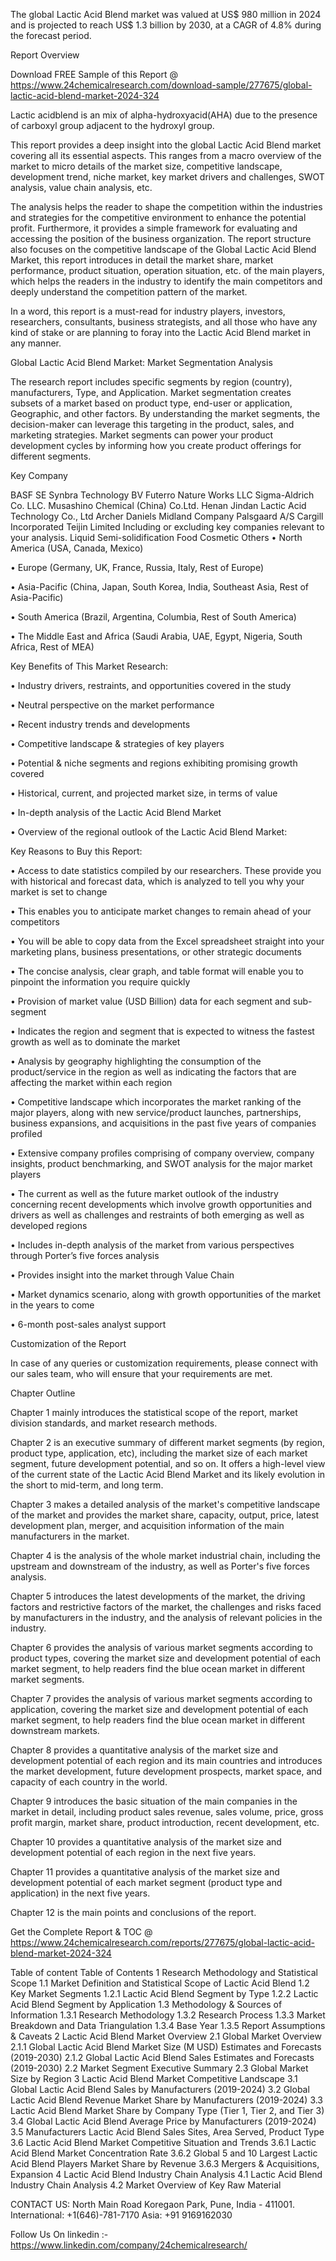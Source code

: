 The global Lactic Acid Blend market was valued at US$ 980 million in 2024 and is projected to reach US$ 1.3 billion by 2030, at a CAGR of 4.8% during the forecast period.

Report Overview

Download FREE Sample of this Report @ https://www.24chemicalresearch.com/download-sample/277675/global-lactic-acid-blend-market-2024-324

Lactic acidblend is an mix of alpha-hydroxyacid(AHA) due to the presence of carboxyl group adjacent to the hydroxyl group.

This report provides a deep insight into the global Lactic Acid Blend market covering all its essential aspects. This ranges from a macro overview of the market to micro details of the market size, competitive landscape, development trend, niche market, key market drivers and challenges, SWOT analysis, value chain analysis, etc.

The analysis helps the reader to shape the competition within the industries and strategies for the competitive environment to enhance the potential profit. Furthermore, it provides a simple framework for evaluating and accessing the position of the business organization. The report structure also focuses on the competitive landscape of the Global Lactic Acid Blend Market, this report introduces in detail the market share, market performance, product situation, operation situation, etc. of the main players, which helps the readers in the industry to identify the main competitors and deeply understand the competition pattern of the market.

In a word, this report is a must-read for industry players, investors, researchers, consultants, business strategists, and all those who have any kind of stake or are planning to foray into the Lactic Acid Blend market in any manner.

Global Lactic Acid Blend Market: Market Segmentation Analysis

The research report includes specific segments by region (country), manufacturers, Type, and Application. Market segmentation creates subsets of a market based on product type, end-user or application, Geographic, and other factors. By understanding the market segments, the decision-maker can leverage this targeting in the product, sales, and marketing strategies. Market segments can power your product development cycles by informing how you create product offerings for different segments.

Key Company

BASF SE
Synbra Technology BV
Futerro
Nature Works LLC
Sigma-Aldrich Co. LLC.
Musashino Chemical (China) Co.Ltd.
Henan Jindan Lactic Acid Technology Co., Ltd
Archer Daniels Midland Company
Palsgaard A/S
Cargill Incorporated
Teijin Limited
Including or excluding key companies relevant to your analysis.
Liquid
Semi-solidification
Food
Cosmetic
Others
• North America (USA, Canada, Mexico)

• Europe (Germany, UK, France, Russia, Italy, Rest of Europe)

• Asia-Pacific (China, Japan, South Korea, India, Southeast Asia, Rest of Asia-Pacific)

• South America (Brazil, Argentina, Columbia, Rest of South America)

• The Middle East and Africa (Saudi Arabia, UAE, Egypt, Nigeria, South Africa, Rest of MEA)

Key Benefits of This Market Research:

• Industry drivers, restraints, and opportunities covered in the study

• Neutral perspective on the market performance

• Recent industry trends and developments

• Competitive landscape & strategies of key players

• Potential & niche segments and regions exhibiting promising growth covered

• Historical, current, and projected market size, in terms of value

• In-depth analysis of the Lactic Acid Blend Market

• Overview of the regional outlook of the Lactic Acid Blend Market:

Key Reasons to Buy this Report:

• Access to date statistics compiled by our researchers. These provide you with historical and forecast data, which is analyzed to tell you why your market is set to change

• This enables you to anticipate market changes to remain ahead of your competitors

• You will be able to copy data from the Excel spreadsheet straight into your marketing plans, business presentations, or other strategic documents

• The concise analysis, clear graph, and table format will enable you to pinpoint the information you require quickly

• Provision of market value (USD Billion) data for each segment and sub-segment

• Indicates the region and segment that is expected to witness the fastest growth as well as to dominate the market

• Analysis by geography highlighting the consumption of the product/service in the region as well as indicating the factors that are affecting the market within each region

• Competitive landscape which incorporates the market ranking of the major players, along with new service/product launches, partnerships, business expansions, and acquisitions in the past five years of companies profiled

• Extensive company profiles comprising of company overview, company insights, product benchmarking, and SWOT analysis for the major market players

• The current as well as the future market outlook of the industry concerning recent developments which involve growth opportunities and drivers as well as challenges and restraints of both emerging as well as developed regions

• Includes in-depth analysis of the market from various perspectives through Porter’s five forces analysis

• Provides insight into the market through Value Chain

• Market dynamics scenario, along with growth opportunities of the market in the years to come

• 6-month post-sales analyst support

Customization of the Report

In case of any queries or customization requirements, please connect with our sales team, who will ensure that your requirements are met.

Chapter Outline

Chapter 1 mainly introduces the statistical scope of the report, market division standards, and market research methods.

Chapter 2 is an executive summary of different market segments (by region, product type, application, etc), including the market size of each market segment, future development potential, and so on. It offers a high-level view of the current state of the Lactic Acid Blend Market and its likely evolution in the short to mid-term, and long term.

Chapter 3 makes a detailed analysis of the market's competitive landscape of the market and provides the market share, capacity, output, price, latest development plan, merger, and acquisition information of the main manufacturers in the market.

Chapter 4 is the analysis of the whole market industrial chain, including the upstream and downstream of the industry, as well as Porter's five forces analysis.

Chapter 5 introduces the latest developments of the market, the driving factors and restrictive factors of the market, the challenges and risks faced by manufacturers in the industry, and the analysis of relevant policies in the industry.

Chapter 6 provides the analysis of various market segments according to product types, covering the market size and development potential of each market segment, to help readers find the blue ocean market in different market segments.

Chapter 7 provides the analysis of various market segments according to application, covering the market size and development potential of each market segment, to help readers find the blue ocean market in different downstream markets.

Chapter 8 provides a quantitative analysis of the market size and development potential of each region and its main countries and introduces the market development, future development prospects, market space, and capacity of each country in the world.

Chapter 9 introduces the basic situation of the main companies in the market in detail, including product sales revenue, sales volume, price, gross profit margin, market share, product introduction, recent development, etc.

Chapter 10 provides a quantitative analysis of the market size and development potential of each region in the next five years.

Chapter 11 provides a quantitative analysis of the market size and development potential of each market segment (product type and application) in the next five years.

Chapter 12 is the main points and conclusions of the report.

Get the Complete Report & TOC @ https://www.24chemicalresearch.com/reports/277675/global-lactic-acid-blend-market-2024-324

Table of content
Table of Contents
1 Research Methodology and Statistical Scope
1.1 Market Definition and Statistical Scope of Lactic Acid Blend
1.2 Key Market Segments
1.2.1 Lactic Acid Blend Segment by Type
1.2.2 Lactic Acid Blend Segment by Application
1.3 Methodology & Sources of Information
1.3.1 Research Methodology
1.3.2 Research Process
1.3.3 Market Breakdown and Data Triangulation
1.3.4 Base Year
1.3.5 Report Assumptions & Caveats
2 Lactic Acid Blend Market Overview
2.1 Global Market Overview
2.1.1 Global Lactic Acid Blend Market Size (M USD) Estimates and Forecasts (2019-2030)
2.1.2 Global Lactic Acid Blend Sales Estimates and Forecasts (2019-2030)
2.2 Market Segment Executive Summary
2.3 Global Market Size by Region
3 Lactic Acid Blend Market Competitive Landscape
3.1 Global Lactic Acid Blend Sales by Manufacturers (2019-2024)
3.2 Global Lactic Acid Blend Revenue Market Share by Manufacturers (2019-2024)
3.3 Lactic Acid Blend Market Share by Company Type (Tier 1, Tier 2, and Tier 3)
3.4 Global Lactic Acid Blend Average Price by Manufacturers (2019-2024)
3.5 Manufacturers Lactic Acid Blend Sales Sites, Area Served, Product Type
3.6 Lactic Acid Blend Market Competitive Situation and Trends
3.6.1 Lactic Acid Blend Market Concentration Rate
3.6.2 Global 5 and 10 Largest Lactic Acid Blend Players Market Share by Revenue
3.6.3 Mergers & Acquisitions, Expansion
4 Lactic Acid Blend Industry Chain Analysis
4.1 Lactic Acid Blend Industry Chain Analysis
4.2 Market Overview of Key Raw Material

CONTACT US:
North Main Road Koregaon Park, Pune, India - 411001.
International: +1(646)-781-7170
Asia: +91 9169162030

Follow Us On linkedin :- https://www.linkedin.com/company/24chemicalresearch/
